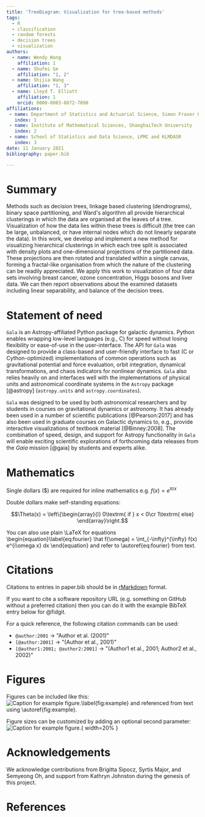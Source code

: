 ```yaml
---
title: 'TreeDiagram: Visualization for tree-based methods'
tags:
  - R
  - classification
  - random forests
  - decision trees
  - visualization
authors:
  - name: Wendy Wang
    affiliation: 1
  - name: Shufei Ge
    affiliation: "1, 2"
  - name: Shijia Wang
    affiliation: "1, 3"
  - name: Lloyd T. Elliott
    affiliation: 1
    orcid: 0000-0003-0872-7098
affiliations:
 - name: Department of Statistics and Actuarial Science, Simon Fraser University
   index: 1
 - name: Institute of Mathematical Sciences, ShanghaiTech University
   index: 2
 - name: School of Statistics and Data Science, LPMC and KLMDASR
   index: 3
date: 11 January 2021
bibliography: paper.bib

---
```


# Summary

Methods such as decision trees, linkage based clustering (dendrograms), binary space partitioning, and Ward's algorithm all provide hierarchical clusterings in which the data are organised at the leaves of a tree. Visualization of how the data lies within these trees is difficult (the tree can be large, unbalanced, or have internal nodes which do not linearly separate the data). In this work, we develop and implement a new method for visualizing hierarchical clusterings in which each tree split is associated with density plots and one-dimensional projections of the partitioned data. These projections are then rotated and translated within a single canvas, forming a fractal-like organisation from which the nature of the clustering can be readily appreciated. We apply this work to visualization of  four data sets involving breast cancer, ozone concentration, Higgs bosons and liver data. We can then report observations about the examined datasets including linear separability, and balance of the decision trees.

# Statement of need

`Gala` is an Astropy-affiliated Python package for galactic dynamics. Python
enables wrapping low-level languages (e.g., C) for speed without losing
flexibility or ease-of-use in the user-interface. The API for `Gala` was
designed to provide a class-based and user-friendly interface to fast (C or
Cython-optimized) implementations of common operations such as gravitational
potential and force evaluation, orbit integration, dynamical transformations,
and chaos indicators for nonlinear dynamics. `Gala` also relies heavily on and
interfaces well with the implementations of physical units and astronomical
coordinate systems in the `Astropy` package [@astropy] (`astropy.units` and
`astropy.coordinates`).

`Gala` was designed to be used by both astronomical researchers and by
students in courses on gravitational dynamics or astronomy. It has already been
used in a number of scientific publications [@Pearson:2017] and has also been
used in graduate courses on Galactic dynamics to, e.g., provide interactive
visualizations of textbook material [@Binney:2008]. The combination of speed,
design, and support for Astropy functionality in `Gala` will enable exciting
scientific explorations of forthcoming data releases from the *Gaia* mission
[@gaia] by students and experts alike.

# Mathematics

Single dollars ($) are required for inline mathematics e.g. $f(x) = e^{\pi/x}$

Double dollars make self-standing equations:

$$\Theta(x) = \left\{\begin{array}{l}
0\textrm{ if } x < 0\cr
1\textrm{ else}
\end{array}\right.$$

You can also use plain \LaTeX for equations
\begin{equation}\label{eq:fourier}
\hat f(\omega) = \int_{-\infty}^{\infty} f(x) e^{i\omega x} dx
\end{equation}
and refer to \autoref{eq:fourier} from text.

# Citations

Citations to entries in paper.bib should be in
[rMarkdown](http://rmarkdown.rstudio.com/authoring_bibliographies_and_citations.html)
format.

If you want to cite a software repository URL (e.g. something on GitHub without a preferred
citation) then you can do it with the example BibTeX entry below for @fidgit.

For a quick reference, the following citation commands can be used:
- `@author:2001`  ->  "Author et al. (2001)"
- `[@author:2001]` -> "(Author et al., 2001)"
- `[@author1:2001; @author2:2001]` -> "(Author1 et al., 2001; Author2 et al., 2002)"

# Figures

Figures can be included like this:
![Caption for example figure.\label{fig:example}](figure.png)
and referenced from text using \autoref{fig:example}.

Figure sizes can be customized by adding an optional second parameter:
![Caption for example figure.](figure.png){ width=20% }

# Acknowledgements

We acknowledge contributions from Brigitta Sipocz, Syrtis Major, and Semyeong
Oh, and support from Kathryn Johnston during the genesis of this project.

# References

